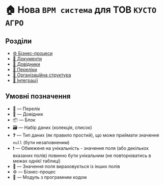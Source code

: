 ﻿# 🏠 Нова `BPM система` для ТОВ `КУСТО АГРО`

## Розділи
- [⚙️ Бізнес-процеси](./Processes/README.MD)
- [📕 Документи](./Documents/README.MD)
- [📘 Довідники](./Entities/README.MD)
- [🎲 Переліки](./Enums/README.MD)
- [👥 Організаційна структура](./OrgStructure/README.MD)
- [🔌 Інтеграції](./Integrations/README.MD)

## Умовні позначення
- 🎲 — Перелік
- 📘 — Довідник
- 📦 — Блок
- 🗃 — Набір даних (колекція, список)
- ❓ — Тип даних (як правило простий), що може приймати значення `null` (бути незаповненим)
- ❗ — Обмеженя на унікальність - значення поля (або декількох вказаних полів) повинно бути унікальним (не повторюватись в межах однієї таблиці)
- 🔧 — Значення поля вираховується із інших полів
- ⚙️ — Бізнес-процес
- 📜 — Модуль з програмним кодом